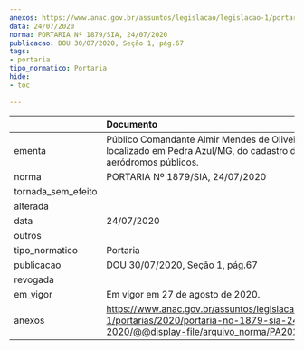 ```yaml
---
anexos: https://www.anac.gov.br/assuntos/legislacao/legislacao-1/portarias/2020/portaria-no-1879-sia-24-07-2020/@@display-file/arquivo_norma/PA2020-1879.pdf
data: 24/07/2020
norma: PORTARIA Nº 1879/SIA, 24/07/2020
publicacao: DOU 30/07/2020, Seção 1, pág.67
tags:
- portaria
tipo_normatico: Portaria
hide: 
- toc 
 
---
```


|                    | Documento                                                                                                                                            |
|:-------------------|:-----------------------------------------------------------------------------------------------------------------------------------------------------|
| ementa             | Público Comandante Almir Mendes de Oliveira, localizado em Pedra Azul/MG, do cadastro de aeródromos públicos.                                        |
| norma              | PORTARIA Nº 1879/SIA, 24/07/2020                                                                                                                     |
| tornada_sem_efeito |                                                                                                                                                      |
| alterada           |                                                                                                                                                      |
| data               | 24/07/2020                                                                                                                                           |
| outros             |                                                                                                                                                      |
| tipo_normatico     | Portaria                                                                                                                                             |
| publicacao         | DOU 30/07/2020, Seção 1, pág.67                                                                                                                      |
| revogada           |                                                                                                                                                      |
| em_vigor           | Em vigor em 27 de agosto de 2020.                                                                                                                    |
| anexos             | https://www.anac.gov.br/assuntos/legislacao/legislacao-1/portarias/2020/portaria-no-1879-sia-24-07-2020/@@display-file/arquivo_norma/PA2020-1879.pdf |